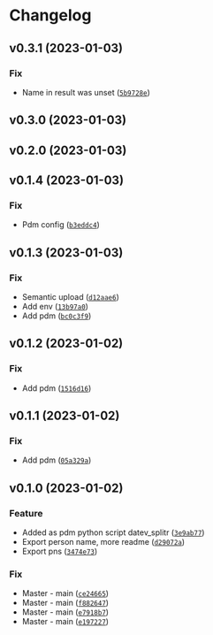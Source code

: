 # Changelog

<!--next-version-placeholder-->

## v0.3.1 (2023-01-03)
### Fix
* Name in result was unset ([`5b9728e`](https://github.com/tuergeist/datev-splitter/commit/5b9728e7f177d4e77ddc0a7cf4b9a77fbe464471))

## v0.3.0 (2023-01-03)


## v0.2.0 (2023-01-03)


## v0.1.4 (2023-01-03)
### Fix
* Pdm config ([`b3eddc4`](https://github.com/tuergeist/datev-splitter/commit/b3eddc4d7a9d8a3c4f52554f066389a34a7478f7))

## v0.1.3 (2023-01-03)
### Fix
* Semantic upload ([`d12aae6`](https://github.com/tuergeist/datev-splitter/commit/d12aae613363753e3b8d34e839d1bd7b872236fc))
* Add env ([`13b97a0`](https://github.com/tuergeist/datev-splitter/commit/13b97a0c04adf93d48c73cbd7fb6a2f99c2ec886))
* Add pdm ([`bc0c3f9`](https://github.com/tuergeist/datev-splitter/commit/bc0c3f9c20b1493af81962496694e09b44aedcd9))

## v0.1.2 (2023-01-02)
### Fix
* Add pdm ([`1516d16`](https://github.com/tuergeist/datev-splitter/commit/1516d16ccad96b42985532b70674807621d70113))

## v0.1.1 (2023-01-02)
### Fix
* Add pdm ([`05a329a`](https://github.com/tuergeist/datev-splitter/commit/05a329ad9cca7983c0650178302b1b2f94d7c464))

## v0.1.0 (2023-01-02)
### Feature
* Added as pdm python script datev_splitr ([`3e9ab77`](https://github.com/tuergeist/datev-splitter/commit/3e9ab77b2f7712054315181e57fad051fb04fc5a))
* Export person name, more readme ([`d29072a`](https://github.com/tuergeist/datev-splitter/commit/d29072a0ade10334a2feeba801ad33ec1534a5ac))
* Export pns ([`3474e73`](https://github.com/tuergeist/datev-splitter/commit/3474e73ffb7479d7e17f59649ba19dbfa1cbff6e))

### Fix
* Master - main ([`ce24665`](https://github.com/tuergeist/datev-splitter/commit/ce2466549e54622295cf1ddc79914ca724ed9c46))
* Master - main ([`f882647`](https://github.com/tuergeist/datev-splitter/commit/f88264771b9de5f213a523a7ba2e96532ad628fe))
* Master - main ([`e7918b7`](https://github.com/tuergeist/datev-splitter/commit/e7918b7e461335ec4b4483b24b19c7b235c15e11))
* Master - main ([`e197227`](https://github.com/tuergeist/datev-splitter/commit/e19722779b7bd3acf55e5e5d745b9a0bd9ee7cd6))
